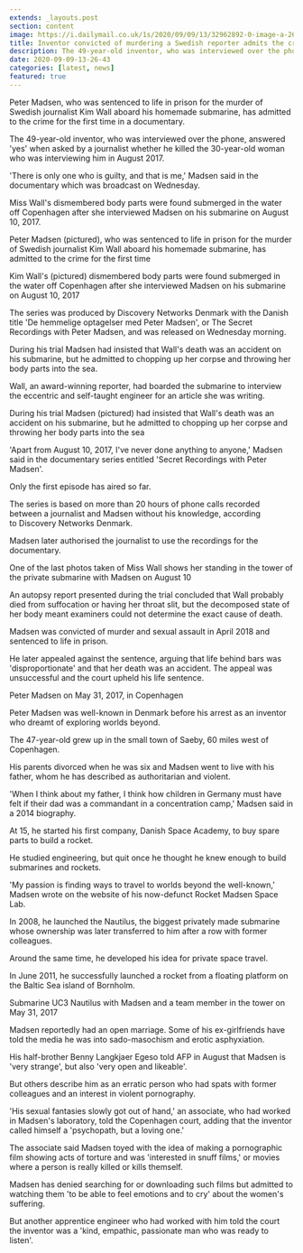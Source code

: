 ```yaml
---
extends: _layouts.post
section: content
image: https://i.dailymail.co.uk/1s/2020/09/09/13/32962892-0-image-a-26_1599653089122.jpg 
title: Inventor convicted of murdering a Swedish reporter admits the crime for the first time 
description: The 49-year-old inventor, who was interviewed over the phone, answered yes when asked by a journalist whether he killed the 30-year-old woman who was interviewing him in August 2017. 
date: 2020-09-09-13-26-43 
categories: [latest, news] 
featured: true 
--- 
```

Peter Madsen, who was sentenced to life in prison for the murder of Swedish journalist Kim Wall aboard his homemade submarine, has admitted to the crime for the first time in a documentary.

The 49-year-old inventor, who was interviewed over the phone, answered 'yes' when asked by a journalist whether he killed the 30-year-old woman who was interviewing him in August 2017.

'There is only one who is guilty, and that is me,' Madsen said in the documentary which was broadcast on Wednesday.

Miss Wall's dismembered body parts were found submerged in the water off Copenhagen after she interviewed Madsen on his submarine on August 10, 2017. 

Peter Madsen (pictured), who was sentenced to life in prison for the murder of Swedish journalist Kim Wall aboard his homemade submarine, has admitted to the crime for the first time

Kim Wall's (pictured) dismembered body parts were found submerged in the water off Copenhagen after she interviewed Madsen on his submarine on August 10, 2017

The series was produced by Discovery Networks Denmark with the Danish title 'De hemmelige optagelser med Peter Madsen', or The Secret Recordings with Peter Madsen, and was released on Wednesday morning.

During his trial Madsen had insisted that Wall's death was an accident on his submarine, but he admitted to chopping up her corpse and throwing her body parts into the sea.

Wall, an award-winning reporter, had boarded the submarine to interview the eccentric and self-taught engineer for an article she was writing.

 During his trial Madsen (pictured) had insisted that Wall's death was an accident on his submarine, but he admitted to chopping up her corpse and throwing her body parts into the sea

'Apart from August 10, 2017, I've never done anything to anyone,' Madsen said in the documentary series entitled 'Secret Recordings with Peter Madsen'.

Only the first episode has aired so far.

The series is based on more than 20 hours of phone calls recorded between a journalist and Madsen without his knowledge, according to Discovery Networks Denmark. 

Madsen later authorised the journalist to use the recordings for the documentary.

One of the last photos taken of Miss Wall shows her standing in the tower of the private submarine with Madsen on August 10

An autopsy report presented during the trial concluded that Wall probably died from suffocation or having her throat slit, but the decomposed state of her body meant examiners could not determine the exact cause of death.

Madsen was convicted of murder and sexual assault in April 2018 and sentenced to life in prison. 

He later appealed against the sentence, arguing that life behind bars was 'disproportionate' and that her death was an accident. The appeal was unsuccessful and the court upheld his life sentence. 

 Peter Madsen on May 31, 2017, in Copenhagen

Peter Madsen was well-known in Denmark before his arrest as an inventor who dreamt of exploring worlds beyond.

The 47-year-old grew up in the small town of Saeby, 60 miles west of Copenhagen.

His parents divorced when he was six and Madsen went to live with his father, whom he has described as authoritarian and violent.

'When I think about my father, I think how children in Germany must have felt if their dad was a commandant in a concentration camp,' Madsen said in a 2014 biography.

At 15, he started his first company, Danish Space Academy, to buy spare parts to build a rocket.

He studied engineering, but quit once he thought he knew enough to build submarines and rockets.

'My passion is finding ways to travel to worlds beyond the well-known,' Madsen wrote on the website of his now-defunct Rocket Madsen Space Lab.

In 2008, he launched the Nautilus, the biggest privately made submarine whose ownership was later transferred to him after a row with former colleagues.

Around the same time, he developed his idea for private space travel.

In June 2011, he successfully launched a rocket from a floating platform on the Baltic Sea island of Bornholm.

 Submarine UC3 Nautilus with Madsen and a team member in the tower on May 31, 2017 

Madsen reportedly had an open marriage. Some of his ex-girlfriends have told the media he was into sado-masochism and erotic asphyxiation. 

His half-brother Benny Langkjaer Egeso told AFP in August that Madsen is 'very strange', but also 'very open and likeable'.

But others describe him as an erratic person who had spats with former colleagues and an interest in violent pornography.

'His sexual fantasies slowly got out of hand,' an associate, who had worked in Madsen's laboratory, told the Copenhagen court, adding that the inventor called himself a 'psychopath, but a loving one.'

The associate said Madsen toyed with the idea of making a pornographic film showing acts of torture and was 'interested in snuff films,' or movies where a person is really killed or kills themself.

Madsen has denied searching for or downloading such films but admitted to watching them 'to be able to feel emotions and to cry' about the women's suffering.

But another apprentice engineer who had worked with him told the court the inventor was a 'kind, empathic, passionate man who was ready to listen'. 

